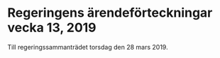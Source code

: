 # Regeringens ärendeförteckningar vecka 13, 2019

Till regeringssammanträdet torsdag den 28 mars 2019.
